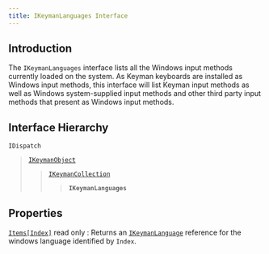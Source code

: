 ```yaml
---
title: IKeymanLanguages Interface
---
```


## Introduction

The `IKeymanLanguages` interface lists all the Windows input methods
currently loaded on the system. As Keyman keyboards are installed as
Windows input methods, this interface will list Keyman input methods as
well as Windows system-supplied input methods and other third party
input methods that present as Windows input methods.

## Interface Hierarchy

`IDispatch`  

> [`IKeymanObject`](../IKeymanObject)  
>
> > [`IKeymanCollection`](../IKeymanCollection)  
> >
> > > **`IKeymanLanguages`**  

## Properties

[`Items[Index]`](Items) <span class="readonly">read only</span>
:   Returns an [`IKeymanLanguage`](../IKeymanLanguage) reference for the
    windows language identified by `Index`.

